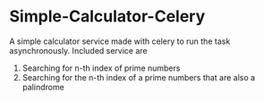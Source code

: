 # Simple-Calculator-Celery
A simple calculator service made with celery to run the task asynchronously. 
Included service are
  1. Searching for n-th index of prime numbers
  2. Searching for the n-th index of a prime numbers that are also a palindrome
